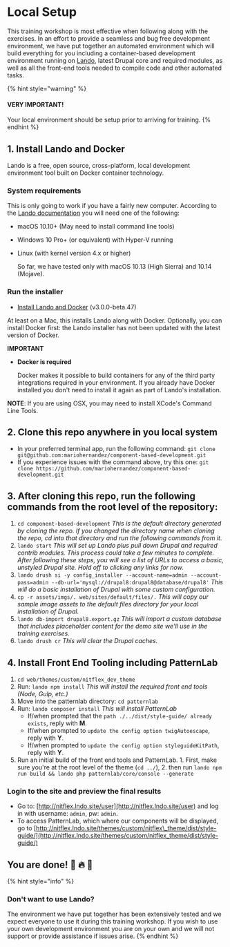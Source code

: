 # Local Setup

This training workshop is most effective when following along with the exercises. In an effort to provide a seamless and bug free development environment, we have put together an automated environment which will build everything for you including a container-based development environment running on [Lando](https://docs.devwithlando.io/), latest Drupal core and required modules, as well as all the front-end tools needed to compile code and other automated tasks.

{% hint style="warning" %}
#### VERY IMPORTANT!

Your local environment should be setup prior to arriving for training.
{% endhint %}

## 1. Install Lando and Docker

Lando is a free, open source, cross-platform, local development environment tool built on Docker container technology.

### System requirements

This is only going to work if you have a fairly new computer. According to the [Lando documentation](https://docs.devwithlando.io/installation/system-requirements.html#operating-system) you will need one of the following:

* macOS 10.10+ \(May need to install command line tools\)
* Windows 10 Pro+ \(or equivalent\) with Hyper-V running
* Linux \(with kernel version 4.x or higher\)

  So far, we have tested only with macOS 10.13 \(High Sierra\) and 10.14 \(Mojave\).

### Run the installer

* [Install Lando and Docker](https://github.com/lando/lando/releases/tag/v3.0.0-beta.47) \(v3.0.0-beta.47\)

At least on a Mac, this installs Lando along with Docker. Optionally, you can install Docker first: the Lando installer has not been updated with the latest version of Docker.

**IMPORTANT**

* **Docker is required**

  Docker makes it possible to build containers for any of the third party integrations required in your environment. If you already have Docker installed you don't need to install it again as part of Lando's installation.

**NOTE**: If you are using OSX, you may need to install XCode's Command Line Tools.

## 2. Clone this repo anywhere in you local system

* In your preferred terminal app, run the following command:  `git clone git@github.com:mariohernandez/component-based-development.git`
* If you experience issues with the command above, try this one:  `git clone https://github.com/mariohernandez/component-based-development.git`

## 3. After cloning this repo, run the following commands from the root level of the repository:

1. `cd component-based-development` _This is the default directory generated by cloning the repo. If you changed the directory name when cloning the repo, cd into that directory and run the following commands from it_.
2. `lando start` _This will set up Lando plus pull down Drupal and required contrib modules. This process could take a few minutes to complete. After following these steps, you will see a list of URLs to access a basic, unstyled Drupal site. Hold off to clicking any links for now._
3. `lando drush si -y config_installer --account-name=admin --account-pass=admin --db-url='mysql://drupal8:drupal8@database/drupal8'` _This will do a basic installation of Drupal with some custom configuration._
4. `cp -r assets/imgs/. web/sites/default/files/.` _This will copy our sample image assets to the default files directory for your local installation of Drupal._
5. `lando db-import drupal8.export.gz` _This will import a custom database that includes placeholder content for the demo site we'll use in the training exercises._
6. `lando drush cr` _This will clear the Drupal caches._

## 4. Install Front End Tooling including PatternLab

1. `cd web/themes/custom/nitflex_dev_theme`
2. Run: `lando npm install` _This will install the required front end tools \(Node, Gulp, etc.\)_
3. Move into the patternlab directory: `cd patternlab`
4. Run: `lando composer install` _This will install PatternLab_ 
   * If/when prompted that the `path ./../dist/style-guide/ already exists`, reply with **M**. 
   * If/when prompted to `update the config option twigAutoescape`, reply with **Y**. 
   * If/when prompted to `update the config option styleguideKitPath`, reply with **Y**.
5. Run an initial build of the front end tools and PatternLab.  1. First, make sure you're at the root level of the theme \(`cd ../`\),  2. then run `lando npm run build && lando php patternlab/core/console --generate`

### Login to the site and preview the final results

* Go to: [http://nitflex.lndo.site/user](http://nitflex.lndo.site/user) and log in with username: `admin`, pw: `admin`.
* To access PatternLab, which where our components will be displayed, go to [http://nitflex.lndo.site/themes/custom/nitflex\_theme/dist/style-guide/](http://nitflex.lndo.site/themes/custom/nitflex_theme/dist/style-guide/)

## You are done! 🙌 🔥 👊

{% hint style="info" %}
### Don't want to use Lando?

The environment we have put together has been extensively tested and we expect everyone to use it during this training workshop. If you wish to use your own development environment you are on your own and we will not support or provide assistance if issues arise.
{% endhint %}

